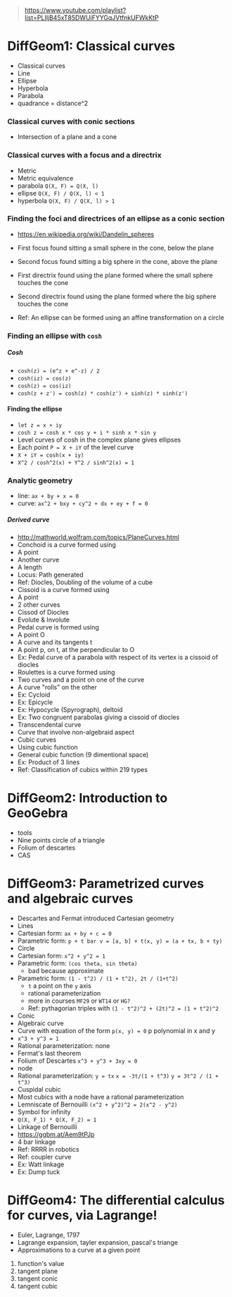 <!-- *********************************************************************** -->
<!--                                                                         -->
<!--                                                      :::      ::::::::  -->
<!-- DiffGeom.md                                        :+:      :+:    :+:  -->
<!--                                                  +:+ +:+         +:+    -->
<!-- By: ngoguey <ngoguey@student.42.fr>            +#+  +:+       +#+       -->
<!--                                              +#+#+#+#+#+   +#+          -->
<!-- Created: 2017/01/21 16:51:28 by ngoguey           #+#    #+#            -->
<!-- Updated: 2017/01/21 23:40:14 by ngoguey          ###   ########.fr      -->
<!--                                                                         -->
<!-- *********************************************************************** -->

> https://www.youtube.com/playlist?list=PLIljB45xT85DWUiFYYGqJVtfnkUFWkKtP

# DiffGeom1: Classical curves
- Classical curves
 - Line
 - Ellipse
 - Hyperbola
 - Parabola
- quadrance = distance^2

### Classical curves with conic sections
- Intersection of a plane and a cone

### Classical curves with a focus and a directrix
- Metric
- Metric equivalence
 - parabola `Q(X, F) = Q(X, l)`
 - ellipse `Q(X, F) / Q(X, l) < 1`
 - hyperbola `Q(X, F) / Q(X, l) > 1`

### Finding the foci and directrices of an ellipse as a conic section
- https://en.wikipedia.org/wiki/Dandelin_spheres
- First focus found sitting a small sphere in the cone, below the plane
- Second focus found sitting a big sphere in the cone, above the plane
- First directrix found using the plane formed where the small sphere touches the cone
- Second directrix found using the plane formed where the big sphere touches the cone

- Ref: An ellipse can be formed using an affine transformation on a circle

### Finding an ellipse with `cosh`
##### Cosh
- `cosh(z) = (e^z + e^-z) / 2`
- `cosh(iz) = cos(z)`
- `cosh(z) = cos(iz)`
- `cosh(z + z') = cosh(z) * cosh(z') + sinh(z) * sinh(z')`

#### Finding the ellipse
- `let z = x + iy`
- `cosh z = cosh x * cos y + i * sinh x * sin y`
- Level curves of cosh in the complex plane gives ellipses
- Each point `P = X + iY` of the level curve
 - `X + iY = cosh(x + iy)`
 - `X^2 / cosh^2(x) + Y^2 / sinh^2(x) = 1`

### Analytic geometry
- line: `ax + by + x = 0`
- curve: `ax^2 + bxy + cy^2 + dx + ey + f = 0`

##### Derived curve
- http://mathworld.wolfram.com/topics/PlaneCurves.html
- Conchoid is a curve formed using
 - A point
 - Another curve
 - A length
- Locus: Path generated
- Ref: Diocles, Doubling of the volume of a cube
- Cissoid is a curve formed using
 - A point
 - 2 other curves
- Cissod of Diocles
- Evolute & Involute
- Pedal curve is formed using
 - A point O
 - A curve and its tangents t
 - A point p, on t, at the perpendicular to O
 - Ex: Pedal curve of a parabola with respect of its vertex is a cissoid of diocles
- Roulettes is a curve formed using
 - Two curves and a point on one of the curve
 - A curve "rolls" on the other
 - Ex: Cycloid
 - Ex: Epicycle
 - Ex: Hypocycle (Spyrograph), deltoid
 - Ex: Two congruent parabolas giving a cissoid of diocles
- Transcendental curve
 - Curve that involve non-algebraid aspect
- Cubic curves
 - Using cubic function
 - General cubic function (9 dimentional space)
 - Ex: Product of 3 lines
 - Ref: Classification of cubics within 219 types

# DiffGeom2: Introduction to GeoGebra
- tools
- Nine points circle of a triangle
- Folium of descartes
- CAS

# DiffGeom3: Parametrized curves and algebraic curves
- Descartes and Fermat introduced Cartesian geometry
- Lines
 - Cartesian form: `ax + by + c = 0`
 - Parametric form: `p + t bar v = [a, b] + t(x, y) = (a + tx, b + ty)`
- Circle
 - Cartesian form: `x^2 + y^2 = 1`
 - Parametric form: `(cos theta, sin theta)`
   - bad because approximate
 - Parametric form: `(1 - t^2) / (1 + t^2), 2t / (1+t^2)`
   - `t` a point on the `y` axis
   - rational parameterization
   - more in courses `MF29` or `WT14` or `HG?`
   - Ref: pythagorian triples with `(1 - t^2)^2 + (2t)^2 = (1 + t^2)^2`
- Conic
- Algebraic curve
 - Curve with equation of the form `p(x, y) = 0` p polynomial in x and y
- `x^3 + y^3 = 1`
 - Rational parameterization: none
 - Fermat's last theorem
- Folium of Descartes `x^3 + y^3 + 3xy = 0`
 - node
 - Rational parameterization: `y = tx` `x = -3t/(1 + t^3)` `y = 3t^2 / (1 + t^3)`
- Cuspidal cubic
- Most cubics with a node have a rational parameterization
- Lemniscate of Bernouilli `(x^2 + y^2)^2 = 2(x^2 - y^2)`
 - Symbol for infinity
 - `Q(X, F_1) * Q(X, F_2) = 1`
- Linkage of Bernouilli
 - https://ggbm.at/Aem9tPJp
 - 4 bar linkage
 - Ref: RRRR in robotics
 - Ref: coupler curve
 - Ex: Watt linkage
 - Ex: Dump tuck

# DiffGeom4: The differential calculus for curves, via Lagrange!
- Euler, Lagrange, 1797
- Lagrange expansion, tayler expansion, pascal's triange
- Approximations to a curve at a given point
 1. function's value
 1. tangent plane
 1. tangent conic
 1. tangent cubic
